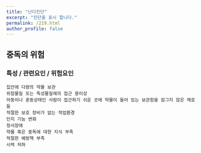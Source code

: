 ```yaml
---
title: "난다진단"
excerpt: "진단을 표시 합니다."
permalink: /219.html
author_profile: false
---
```

## 중독의 위험



### 특성 / 관련요인 / 위험요인

>   

    집안에 다량의 약물 보관
    위험물질 또는 독성물질에의 접근 용이성
    아동이나 혼동상태인 사람이 접근하기 쉬운 곳에 약물이 들어 있는 보관함을 잠그지 않은 채로 둠
    적절한 보호 장비가 없는 작업환경
    인지 기능 변화
    정서장애
    약물 혹은 중독에 대한 지식 부족
    적절한 예방책 부족
    시력 저하

